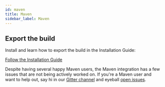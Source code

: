 ```yaml
---
id: maven
title: Maven
sidebar_label: Maven
---
```


## Export the build

Install and learn how to export the build in the Installation Guide:

<a class="button" href="/bloop/setup">Follow the Installation Guide</a>

Despite having several happy Maven users, the Maven integration has a few issues that are not
being actively worked on. If you're a Maven user and want to help out, say hi in our [Gitter
channel](https://gitter.im/scalacenter/bloop) and eyeball [open
issues](https://github.com/scalacenter/bloop/issues?q=is%3Aissue+is%3Aopen+sort%3Aupdated-desc+label%3Amaven).

